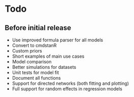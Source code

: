 # Todo

## Before initial release

* Use improved formula parser for all models
* Convert to cmdstanR
* Custom priors
* Short examples of main use cases
* Model comparison
* Better simulations for datasets
* Unit tests for model fit
* Document all functions
* Support for directed networks (both fitting and plotting)
* Full support for random effects in regression models
